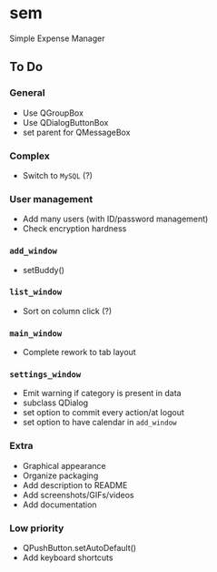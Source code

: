 # sem
Simple Expense Manager


## To Do

### General
+ Use QGroupBox
+ Use QDialogButtonBox
+ set parent for QMessageBox

### Complex
+ Switch to `MySQL` (?)

### User management
+ Add many users (with ID/password management)
+ Check encryption hardness

### `add_window`
+ setBuddy()

### `list_window`
+ Sort on column click (?)

### `main_window`
+ Complete rework to tab layout

### `settings_window`
+ Emit warning if category is present in data
+ subclass QDialog
+ set option to commit every action/at logout
+ set option to have calendar in `add_window`

### Extra
+ Graphical appearance
+ Organize packaging
+ Add description to README
+ Add screenshots/GIFs/videos
+ Add documentation

### Low priority
+ QPushButton.setAutoDefault()
+ Add keyboard shortcuts
